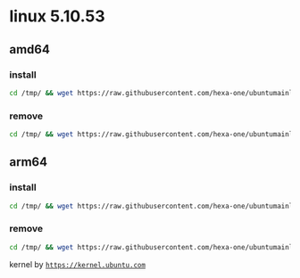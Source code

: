 # linux 5.10.53

## amd64

### install
```bash
cd /tmp/ && wget https://raw.githubusercontent.com/hexa-one/ubuntumainline/main/catalog/5.10.53/install.sh && chmod +x install.sh && sudo ./install.sh -amd
```
### remove
```bash
cd /tmp/ && wget https://raw.githubusercontent.com/hexa-one/ubuntumainline/main/catalog/5.10.53/install.sh && chmod +x install.sh && sudo ./install.sh -r
```
## arm64

### install
```bash
cd /tmp/ && wget https://raw.githubusercontent.com/hexa-one/ubuntumainline/main/catalog/5.10.53/install.sh && chmod +x install.sh && sudo ./install.sh -arm
```
### remove
```bash
cd /tmp/ && wget https://raw.githubusercontent.com/hexa-one/ubuntumainline/main/catalog/5.10.53/install.sh && chmod +x install.sh && sudo ./install.sh -r
```


kernel by [`https://kernel.ubuntu.com`](https://kernel.ubuntu.com/)
